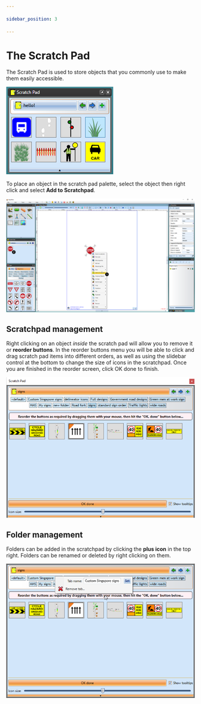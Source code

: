```yaml
---

sidebar_position: 3

---
```

# The Scratch Pad

The Scratch Pad is used to store objects that you commonly use to make them easily accessible.

![scratch pad](./assets/scratchpag-eg.png)

To place an object in the scratch pad palette, select the object then right click and select **Add to Scratchpad**.

![add object to scratch pad](./assets/Add_object_to_Scratch_Pad.png)

## Scratchpad management

Right clicking on an object *inside* the scratch pad will allow you to remove it or **reorder buttons**.
In the reorder buttons menu you will be able to click and drag scratch pad items into different orders, as well as using the slidebar control at the bottom to change the size of icons in the scratchpad.
Once you are finished in the reorder screen, click OK done to finish.

![re-order](./assets/Scratchpad%20reorder.PNG)

## Folder management

Folders can be added in the scratchpad by clicking the **plus icon** in the top right. Folders can be renamed or deleted by right clicking on them.

![folder management](./assets/folder%20management%20scratchpad.png)
